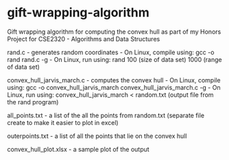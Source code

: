 # gift-wrapping-algorithm
Gift wrapping algorithm for computing the convex hull as part of my Honors Project for CSE2320 - Algorithms and Data Structures

rand.c - generates random coordinates
       - On Linux, compile using: gcc -o rand rand.c -g
       - On Linux, run using: rand 100 (size of data set) 1000 (range of data set)

convex_hull_jarvis_march.c - computes the convex hull
        - On Linux, compile using: gcc -o convex_hull_jarvis_march convex_hull_jarvis_march.c -g
        - On Linux, run using: convex_hull_jarvis_march < random.txt (output file from the rand program)
        
all_points.txt - a list of the all the points from random.txt (separate file create to make it easier to plot in excel)

outerpoints.txt - a list of all the points that lie on the convex hull

convex_hull_plot.xlsx - a sample plot of the output
